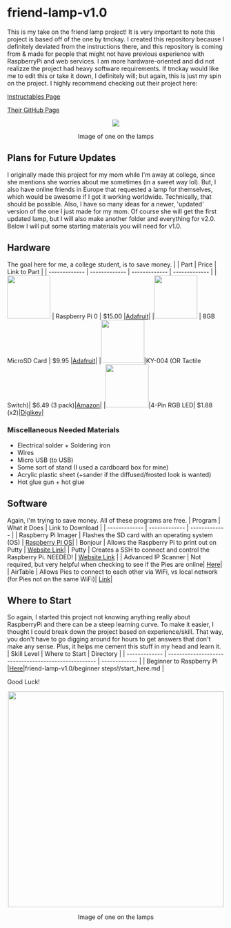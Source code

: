 # friend-lamp-v1.0
This is my take on the friend lamp project! It is very important to note this project is based off of the one by tmckay. I created this repository because I definitely deviated from the instructions there, and this repository is coming from & made for people that might not have previous experience with RaspberryPi and web services. I am more hardware-oriented and did not realizze the project had heavy software requirements. If tmckay would like me to edit this or take it down, I definitely will; but again, this is just my spin on the project. I highly recommend checking out their project here:

[Instructables Page](https://www.instructables.com/DIY-Long-Distance-Best-Friend-Lights/)

[Their GitHub Page](https://github.com/tmckay1/best_friend_light)

<div align="center">
<img src=https://github.com/mehedges/friend-lamp-v1.0/assets/102606124/9abcbcd7-098a-4d06-a401-509a36542d43" >
<p>Image of one on the lamps</p>
</div>




## Plans for Future Updates
I originally made this project for my mom while I'm away at college, since she mentions she worries about me sometimes (in a sweet way lol). But, I also have online friends in Europe that requested a lamp for themselves, which would be awesome if I got it working worldwide. Technically, that should be possible. Also, I have so many ideas for a newer, 'updated' version of the one I just made for my mom. Of course she will get the first updated lamp, but I will also make another folder and everything for v2.0. Below I will put some starting materials you will need for v1.0.


## Hardware
The goal here for me, a college student, is to save money. 
|                                                                                         |           Part           |     Price     |                 Link to Part                    |
|                                    -------------                                        |     -------------        | ------------- |                   -------------                 |
|<img src="https://cdn-shop.adafruit.com/970x728/3400-00.jpg" width="100" />              |     Raspberry Pi 0       |     $15.00    |[Adafruit](https://www.adafruit.com/product/3400)|
|<img src="https://cdn-shop.adafruit.com/970x728/1294-03.jpg" width="100" />              |     8GB MicroSD Card     |     $9.95     |[Adafruit](https://www.adafruit.com/product/1294)|
|<img src="https://m.media-amazon.com/images/I/51H5cvVGxUL._AC_SL1000_.jpg" width="100" />|KY-004 (OR Tactile Switch)| $6.49 (3 pack)|[Amazon](https://www.amazon.com/KY-004-Button-Switch-Sensor-Module/dp/B0786BDFT5)|
|<img src="https://cdn11.bigcommerce.com/s-3fd3md1ghs/images/stencil/1280x1280/products/29723/11400/rgb-led-diffused__74395.1577790268.jpg?c=2" width="100" />|4-Pin RGB LED| $1.88 (x2)|[Digikey](https://www.digikey.com/en/products/detail/kingbright/WP154A4SUREQBFZGC/3084119?utm_adgroup=&utm_source=google&utm_medium=cpc&utm_campaign=PMax%20Shopping_Product_Medium%20ROAS%20Categories&utm_term=&utm_content=&utm_id=go_cmp-20223376311_adg-_ad-__dev-c_ext-_prd-3084119_sig-Cj0KCQiAtOmsBhCnARIsAGPa5yZKuHfFNeNOZGDt0-6JHBbu6RP6r3f0rWSvfbtb0RbuAug3cY-6Dr4aAsVfEALw_wcB&gad_source=1&gclid=Cj0KCQiAtOmsBhCnARIsAGPa5yZKuHfFNeNOZGDt0-6JHBbu6RP6r3f0rWSvfbtb0RbuAug3cY-6Dr4aAsVfEALw_wcB)|

### Miscellaneous Needed Materials
- Electrical solder + Soldering iron
- Wires
- Micro USB (to USB)
- Some sort of stand (I used a cardboard box for mine)
- Acrylic plastic sheet (+sander if the diffused/frosted look is wanted)
- Hot glue gun + hot glue

## Software
Again, I'm trying to save money. All of these programs are free.
|         Program          |                          What it Does             |                         Link to Download                |
|     -------------        |                -------------                      |                         -------------                   |
| Raspberry Pi Imager      | Flashes the SD card with an operating system (OS) | [Raspberry Pi OS](https://www.raspberrypi.com/software/)|
| Bonjour                  | Allows the Raspberry Pi to print out on Putty     | [Website Link](https://support.apple.com/kb/DL999?locale=en_US)|
| Putty                    | Creates a SSH to connect and control the Raspberry Pi. NEEDED! | [Website Link](https://www.putty.org)      |
| Advanced IP Scanner      | Not required, but very helpful when checking to see if the Pies are online| [Here](https://www.advanced-ip-scanner.com)|
| AirTable                 | Allows Pies to connect to each other via WiFi, vs local network (for Pies not on the same WiFi)| [Link](https://www.airtable.com/lp/campaign/brand?utm_source=google&utm_medium=paidsearch&utm_extra5=kwd-325289323194&utm_extra2=936407691&utm_extra10=47735600558&creative=611964234627&utm_extra8=c&cx=us&utm_campaign=demand_na_productoperation_creator&utm_content=text&utm_term=airtable&gad_source=1&gclid=Cj0KCQiAtOmsBhCnARIsAGPa5yb9q4I9tKWIUQj190MgX_98i6qhv1bomkUV4HECtTjx7p94hkKnTdYaAoc5EALw_wcB)|

## Where to Start
So again, I started this project not knowing anything really about RaspberryPi and there can be a steep learning curve. To make it easier, I thought I could break down the project based on experience/skill. That way, you don't have to go digging around for hours to get answers that don't make any sense. Plus, it helps me cement this stuff in my head and learn it.
|         Skill Level          |                                             Where to Start                                   |                   Directory                    |
|     -------------            |               ----------------------------------------------------                           |                -------------                   |
| Beginner to Raspberry Pi     |[Here](https://github.com/mehedges/friend-lamp-v1.0/blob/main/beginner%20steps!/start_here.md)|friend-lamp-v1.0/beginner steps!/start_here.md  |

Good Luck!

<div align="center">
<img src=https://github.com/mehedges/friend-lamp-v1.0/assets/102606124/630d0215-5f1f-4a2a-acce-457c7c19f24c" width="500" >
<p>Image of one on the lamps</p>
</div>

